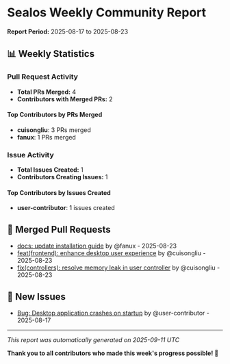 # Sealos Weekly Community Report

**Report Period:** 2025-08-17 to 2025-08-23

## 📊 Weekly Statistics

### Pull Request Activity

- **Total PRs Merged:** 4
- **Contributors with Merged PRs:** 2

#### Top Contributors by PRs Merged

- **cuisongliu**: 3 PRs merged
- **fanux**: 1 PRs merged

### Issue Activity

- **Total Issues Created:** 1
- **Contributors Creating Issues:** 1

#### Top Contributors by Issues Created

- **user-contributor**: 1 issues created

## 🚀 Merged Pull Requests

- [docs: update installation guide](https://github.com/labring/sealos/pull/1035) by @fanux - 2025-08-23
- [feat(frontend): enhance desktop user experience](https://github.com/labring/sealos/pull/1033) by @cuisongliu - 2025-08-23
- [fix(controllers): resolve memory leak in user controller](https://github.com/labring/sealos/pull/1034) by @cuisongliu - 2025-08-23

## 🐛 New Issues

- [Bug: Desktop application crashes on startup](https://github.com/labring/sealos/issues/2033) by @user-contributor - 2025-08-17

---

*This report was automatically generated on 2025-09-11 UTC*

**Thank you to all contributors who made this week's progress possible! 🎉**
